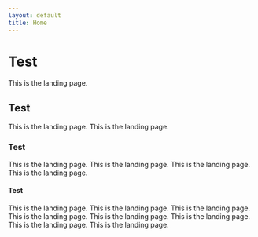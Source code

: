 ```yaml
---
layout: default
title: Home
---
```


# Test
This is the landing page.

## Test
This is the landing page. This is the landing page.


### Test
This is the landing page. This is the landing page. This is the landing page. This is the landing page.

#### Test
This is the landing page. This is the landing page. This is the landing page. This is the landing page. This is the landing page. This is the landing page. This is the landing page. This is the landing page. 